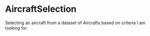# AircraftSelection
Selecting an aircraft from a dataset of Aircrafts based on criteria I am looking for.
